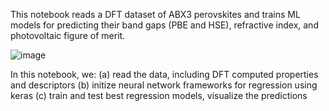 This notebook reads a DFT dataset of ABX3 perovskites and trains ML models for predicting their band gaps (PBE and HSE), refractive index, and photovoltaic figure of merit.

![image](https://user-images.githubusercontent.com/44070997/121405240-ccfeeb80-c92a-11eb-8719-9c7dc731eb00.png)


In this notebook, we: 
(a) read the data, including DFT computed properties and descriptors
(b) initize neural network frameworks for regression using keras
(c) train and test best regression models, visualize the predictions
